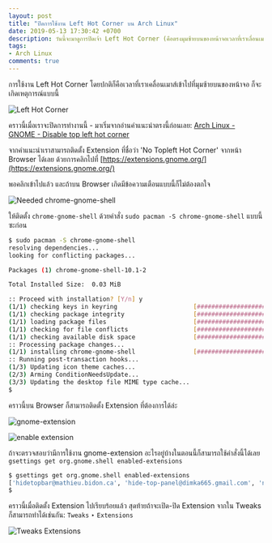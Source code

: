 ```yaml
---
layout: post
title: "ปิดการใช้งาน Left Hot Corner บน Arch Linux"
date: 2019-05-13 17:30:42 +0700
description: วันนี้จะมาดูการปิดเจ้า Left Hot Corner (คือตรงมุมซ้ายบนของหน้าจอเวลาที่เราเลื่อนเมาส์เข้าไป) บน Arch Linux กันครับ
tags:
- Arch Linux
comments: true
---
```

การใช้งาน Left Hot Corner โดยปกติก็คือเวลาที่เราเคลื่อนเมาส์เข้าไปที่มุมซ้ายบนของหน้าจอ ก็จะเกิดเหตุการณ์แบบนี้

![Left Hot Corner](https://res.cloudinary.com/sdees-reallife/image/upload/v1557743817/Screenshot_from_2019-05-13_16-35-51.png)

คราวนี้เมื่อเราจะปิดการทำงานนี้ - มาเริ่มจากอ่านคำแนะนำตรงนี้ก่อนเลย: [Arch Linux - GNOME - Disable top left hot corner](https://wiki.archlinux.org/index.php/GNOME#Disable_top_left_hot_corner)

จากคำแนะนำเราสามารถติดตั้ง Extension ที่ชื่อว่า 'No Topleft Hot Corner' จากหน้า Browser ได้เลย ด้วยการคลิกไปที่ [https://extensions.gnome.org/](https://extensions.gnome.org/)

พอคลิกเข้าไปแล้ว และถ้าบน Browser เกิดมีข้อความเตือนแบบนี้ก็ไม่ต้องตกใจ

![Needed chrome-gnome-shell](https://res.cloudinary.com/sdees-reallife/image/upload/v1557745360/Screenshot_from_2019-05-13_17-53-18.png)

ให้ติดตั้ง `chrome-gnome-shell` ด้วยคำสั่ง `sudo pacman -S chrome-gnome-shell` แบบนี้ซะก่อน

```sh
$ sudo pacman -S chrome-gnome-shell
resolving dependencies...
looking for conflicting packages...

Packages (1) chrome-gnome-shell-10.1-2

Total Installed Size:  0.03 MiB

:: Proceed with installation? [Y/n] y
(1/1) checking keys in keyring                     [###################] 100%
(1/1) checking package integrity                   [###################] 100%
(1/1) loading package files                        [###################] 100%
(1/1) checking for file conflicts                  [###################] 100%
(1/1) checking available disk space                [###################] 100%
:: Processing package changes...
(1/1) installing chrome-gnome-shell                [###################] 100%
:: Running post-transaction hooks...
(1/3) Updating icon theme caches...
(2/3) Arming ConditionNeedsUpdate...
(3/3) Updating the desktop file MIME type cache...
$
```

คราวนี้บน Browser ก็สามารถติดตั้ง Extension ที่ต้องการได้ล่ะ

![gnome-extension](https://res.cloudinary.com/sdees-reallife/image/upload/v1557745400/Screenshot_from_2019-05-13_17-46-03.png)

![enable extension](https://res.cloudinary.com/sdees-reallife/image/upload/v1557745446/Screenshot_from_2019-05-13_17-46-37.png)

ถ้าจะตรวจสอบว่ามีการใช้งาน gnome-extension อะไรอยู่บ้างในตอนนี้ก็สามารถใช้คำสั่งนี้ได้เลย `gsettings get org.gnome.shell enabled-extensions`

```sh
$ gsettings get org.gnome.shell enabled-extensions
['hidetopbar@mathieu.bidon.ca', 'hide-top-panel@dimka665.gmail.com', 'nohotcorner@azuri.free.fr']
$
```

คราวนี้เมื่อติดตั้ง Extension ไปเรียบร้อยแล้ว สุดท้ายถ้าจะเปิด-ปิด Extension จากใน Tweaks ก็สามารถทำได้เช่นกัน: `Tweaks` ‣ `Extensions`

![Tweaks Extensions](https://res.cloudinary.com/sdees-reallife/image/upload/v1557745471/Screenshot_from_2019-05-13_17-47-12.png)
